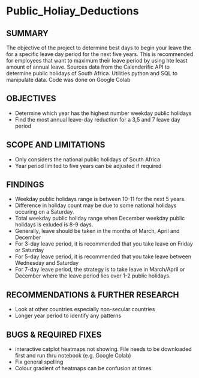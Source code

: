 # Public_Holiay_Deductions

## SUMMARY 

The objective of the project to determine best days to begin your leave the for a specific leave day period for the next five years. This is recommended for employees that want to maximum their leave period by using hte least amount of annual leave. Sources data from the Calenderific API to determine public holidays of South Africa. Utilities python and SQL to manipulate data. Code was done on Google Colab

## OBJECTIVES
- Determine which year has the highest number weekday public holidays 
- Find the most annual leave-day reduction for a 3,5 and 7 leave day period

## SCOPE AND LIMITATIONS
- Only considers the national public holidays of South Africa
- Year period limited to five years can be adjusted if required

## FINDINGS
- Weekday public holidays range is between 10-11 for the next 5 years.  
- Difference in holiday count may be due to some national holidays occuring on a Saturday.
- Total weekday public holiday range when December weekday public holidays is exluded is 8-9 days.
- Generally, leave should be taken in the months of March, April and December
- For 3-day leave period, it is recommended that you take leave on Friday or Saturday
- For 5-day leave period, it is recommended that you take leave between Wednesday and Saturday
- For 7-day leave period, the strategy is to take leave in March/April or December where the leave period lies over 1-2 public holidays.

## RECOMMENDATIONS & FURTHER RESEARCH
- Look at other countries especially non-secular countries
- Longer year period to identify any patterns

## BUGS & REQUIRED FIXES
- interactive catplot heatmaps not showing. File needs to be downloaded first and run thru notebook (e.g. Google Colab)
- Fix general spelling
- Colour gradient of heatmaps can be confusion at times
